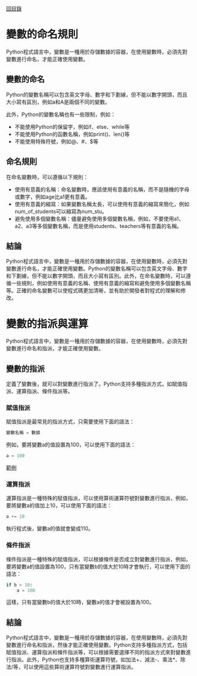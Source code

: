 [回目錄](#index.md)

# 變數的命名規則
Python程式語言中，變數是一種用於存儲數據的容器，在使用變數時，必須先對變數進行命名，才能正確使用變數。

## 變數的命名
Python的變數名稱可以包含英文字母、數字和下劃線，但不能以數字開頭，而且大小寫有區別，例如a和A是兩個不同的變數。

此外，Python的變數名稱也有一些限制，例如：

- 不能使用Python的保留字，例如if、else、while等
- 不能使用Python的函數名稱，例如print()、len()等
- 不能使用特殊符號，例如@、#、$等

## 命名規則
在命名變數時，可以遵循以下規則：

- 使用有意義的名稱：命名變數時，應該使用有意義的名稱，而不是隨機的字母或數字，例如age比a1更有意義。
- 使用有意義的縮寫：如果變數名稱太長，可以使用有意義的縮寫來簡化，例如num_of_students可以縮寫為num_stu。
- 避免使用多個變數名稱：儘量避免使用多個變數名稱，例如，不要使用a1、a2、a3等多個變數名稱，而是使用students、teachers等有意義的名稱。

## 結論
Python程式語言中，變數是一種用於存儲數據的容器，在使用變數時，必須先對變數進行命名，才能正確使用變數。Python的變數名稱可以包含英文字母、數字和下劃線，但不能以數字開頭，而且大小寫有區別。此外，在命名變數時，可以遵循一些規則，例如使用有意義的名稱、使用有意義的縮寫和避免使用多個變數名稱等。正確的命名變數可以使程式碼更加清晰，並有助於開發者對程式的理解和修改。


# 變數的指派與運算
Python程式語言中，變數是一種用於存儲數據的容器，在使用變數時，必須先對變數進行命名和指派，才能正確使用變數。

## 變數的指派
定義了變數後，就可以對變數進行指派了。Python支持多種指派方式，如賦值指派、運算指派、條件指派等。

### 賦值指派
賦值指派是最常見的指派方式，只需要使用下面的語法：
```python
變數名稱 = 數據
```

例如，要將變數a的值設置為100，可以使用下面的語法：
```python
a = 100 
```
[範例](#exam/ch02_01.exam)

### 運算指派
運算指派是一種特殊的賦值指派，可以使用算術運算符號對變數進行指派，例如，要將變數a的值加上10，可以使用下面的語法：
```python
a += 10
```

執行程式後，變數a的值就會變成110。

### 條件指派
條件指派是一種特殊的賦值指派，可以根據條件是否成立對變數進行指派，例如，要將變數a的值設置為100，只有當變數b的值大於10時才會執行，可以使用下面的語法：
```python
if b > 10:
    a = 100
```

這樣，只有當變數b的值大於10時，變數a的值才會被設置為100。

## 結論
Python程式語言中，變數是一種用於存儲數據的容器，在使用變數時，必須先對變數進行命名和指派，然後才能正確使用變數。Python支持多種指派方式，包括賦值指派、運算指派和條件指派等，可以根據需要選擇不同的指派方式來對變數進行指派。此外，Python也支持多種算術運算符號，如加法+、減法-、乘法*、除法/等，可以使用這些算術運算符號對變數進行運算指派。
